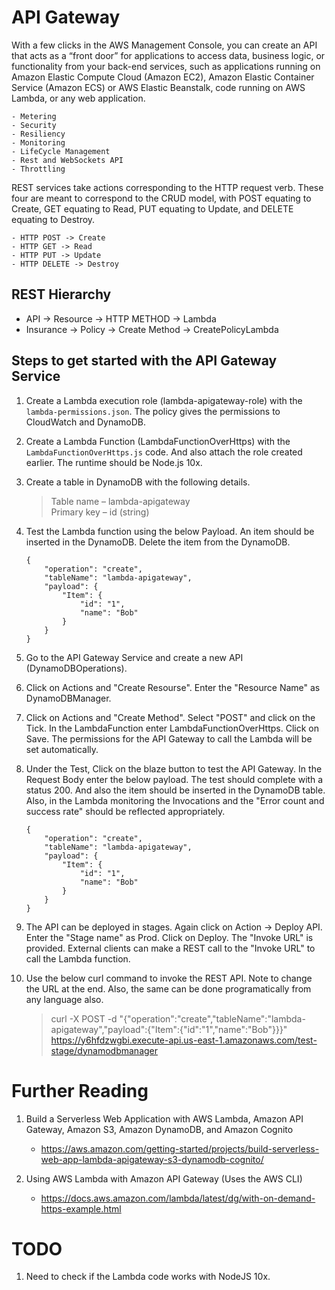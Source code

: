 # API Gateway

With a few clicks in the AWS Management Console, you can create an API that acts as a “front door” for applications to access data, business logic, or functionality from your back-end services, such as applications running on Amazon Elastic Compute Cloud (Amazon EC2), Amazon Elastic Container Service (Amazon ECS) or AWS Elastic Beanstalk, code running on AWS Lambda, or any web application.

    - Metering
	- Security
	- Resiliency
	- Monitoring
	- LifeCycle Management
	- Rest and WebSockets API
	- Throttling

REST services take actions corresponding to the HTTP request verb. These four are meant to correspond to the CRUD model, with POST equating to Create, GET equating to Read, PUT equating to Update, and DELETE equating to Destroy.

    - HTTP POST -> Create
    - HTTP GET -> Read
    - HTTP PUT -> Update
    - HTTP DELETE -> Destroy

## REST Hierarchy

- API -> Resource -> HTTP METHOD -> Lambda
- Insurance -> Policy -> Create Method -> CreatePolicyLambda

## Steps to get started with the API Gateway Service

1. Create a Lambda execution role (lambda-apigateway-role) with the `lambda-permissions.json`. The policy gives the permissions to CloudWatch and DynamoDB.

1. Create a Lambda Function (LambdaFunctionOverHttps) with the `LambdaFunctionOverHttps.js` code. And also attach the role created earlier. The runtime should be Node.js 10x.

1. Create a table in DynamoDB with the following details.

    >Table name – lambda-apigateway\
    >Primary key – id (string)

1. Test the Lambda function using the below Payload. An item should be inserted in the DynamoDB. Delete the item from the DynamoDB.
    ```
    {
        "operation": "create",
        "tableName": "lambda-apigateway",
        "payload": {
            "Item": {
                "id": "1",
                "name": "Bob"
            }
        }
    }
    ```
1. Go to the API Gateway Service and create a new API (DynamoDBOperations).

1. Click on Actions and "Create Resourse". Enter the "Resource Name" as DynamoDBManager.

1. Click on Actions and "Create Method". Select "POST" and click on the Tick. In the LambdaFunction enter LambdaFunctionOverHttps. Click on Save. The permissions for the API Gateway to call the Lambda will be set automatically.

1. Under the Test, Click on the blaze button to test the API Gateway. In the Request Body enter the below payload. The test should complete with a status 200. And also the item should be inserted in the DynamoDB table. Also, in the Lambda monitoring the Invocations and the "Error count and success rate" should be reflected appropriately.
    ```
    {
        "operation": "create",
        "tableName": "lambda-apigateway",
        "payload": {
            "Item": {
                "id": "1",
                "name": "Bob"
            }
        }
    }
    ```
1. The API can be deployed in stages. Again click on Action -> Deploy API. Enter the "Stage name" as Prod. Click on Deploy. The "Invoke URL" is provided. External clients can make a REST call to the "Invoke URL" to call the Lambda function.

1. Use the below curl command to invoke the REST API. Note to change the URL at the end. Also, the same can be done programatically from any language also.

    >curl -X POST -d "{\"operation\":\"create\",\"tableName\":\"lambda-apigateway\",\"payload\":{\"Item\":{\"id\":\"1\",\"name\":\"Bob\"}}}" https://y6hfdzwgbi.execute-api.us-east-1.amazonaws.com/test-stage/dynamodbmanager

# Further Reading

1. Build a Serverless Web Application with AWS Lambda, Amazon API Gateway, Amazon S3, Amazon DynamoDB, and Amazon Cognito
    - https://aws.amazon.com/getting-started/projects/build-serverless-web-app-lambda-apigateway-s3-dynamodb-cognito/

1. Using AWS Lambda with Amazon API Gateway (Uses the AWS CLI)
    - https://docs.aws.amazon.com/lambda/latest/dg/with-on-demand-https-example.html

# TODO

1. Need to check if the Lambda code works with NodeJS 10x.